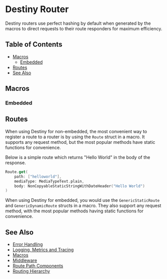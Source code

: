 # Destiny Router

Destiny routers use perfect hashing by default when generated by the macros to direct requests to their route responders for maximum efficiency.

## Table of Contents
- [Macros](#macros)
  - [Embedded](#embedded)
- [Routes](#routes)
- [See Also](#see-also)

## Macros

### Embedded

## Routes

When using Destiny for non-embedded, the most convenient way to register a route to a router is by using the `Route` struct in a macro. It supports any request method, but the most popular methods have static functions for convenience.

Below is a simple route which returns "Hello World" in the body of the response.

```swift
Route.get(
    path: ["helloworld"],
    mediaType: MediaTypeText.plain,
    body: NonCopyableStaticStringWithDateHeader("Hello World")
)
```

When using Destiny for embedded, you would use the `GenericStaticRoute` and `GenericDynamicRoute` structs in a macro. They also support any request method, with the most popular methods having static functions for convenience.


## See Also
- [Error Handling](https://github.com/RandomHashTags/destiny/tree/main/Sources/Documentation.docc/ErrorHandling.md)
- [Logging, Metrics and Tracing](https://github.com/RandomHashTags/destiny/tree/main/Sources/Documentation.docc/LoggingMetricsTracing.md)
- [Macros](https://github.com/RandomHashTags/destiny/tree/main/Sources/Documentation.docc/Macros.md)
- [Middleware](https://github.com/RandomHashTags/destiny/tree/main/Sources/Documentation.docc/Middleware.md)
- [Route Path Components](https://github.com/RandomHashTags/destiny/tree/main/Sources/Documentation.docc/RoutePathComponents.md)
- [Routing Hierarchy](https://github.com/RandomHashTags/destiny/tree/main/Sources/Documentation.docc/RoutingHierarchy.md)